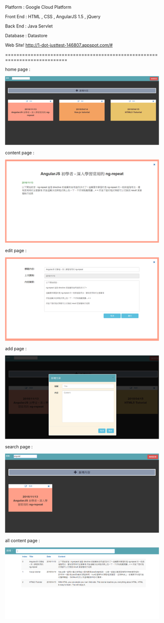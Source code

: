Platform  : Google Cloud Platform 

Front End : HTML , CSS , AngularJS 1.5 , jQuery

Back  End : Java Servlet

Database  : Datastore


Web Site! 
http://1-dot-justtest-146807.appspot.com/#



============================================================================

home page :

![image](./home.PNG)

content page :

![image](./content.PNG)

edit page :

![image](./edit.PNG)

add page :

![image](./add.PNG)

search page :

![image](./search.PNG)

all content page :

![image](./all-content.PNG)
